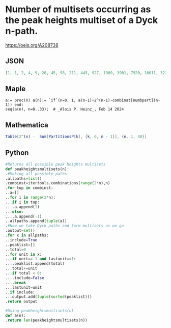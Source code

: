# Number of multisets occurring as the peak heights multiset of a Dyck n\-path\.
https://oeis.org/A208738
## JSON
```JSON
[1, 1, 2, 4, 9, 20, 45, 98, 211, 445, 927, 1909, 3901, 7920, 16011, 32260, 64852, 130157, 260932, 522691, 1046489, 2094438, 4190798, 8384100, 16771453, 33547094, 67099568, 134205996, 268420714, 536852452, 1073718799, 2147455019, 4294931825, 8589890772]
```
## Maple
```Maple
a:= proc(n) a(n):= `if`(n=0, 1, a(n-1)+2^(n-1)-combinat[numbpart](n-1)) end:
seq(a(n), n=0..33);  # _Alois P. Heinz_, Feb 14 2024
```
## Mathematica
```Mathematica
Table[2^(n) -  Sum[PartitionsP[k], {k, 0, n - 1}], {n, 1, 40}]
```
## Python
```Python
#Returns all possible peak heights multisets
def peakheightsmultisets(n):
.#Making all possible paths
.allpaths=list()
.combinst=itertools.combinations(range(2*n),n)
.for tup in combinst:
..a=[]
..for i in range(2*n):
...if i in tup:
....a.append(1)
...else:
....a.append(-1)
..allpaths.append(tuple(a))
.#Now we take Dyck paths and form multisets as we go
.output=set()
.for x in allpaths:
..include=True
..peaklist=[]
..total=0
..for unit in x:
...if unit==-1 and lastunit==1:
....peaklist.append(total)
...total+=unit
...if total < 0:
....include=False
....break
...lastunit=unit
..if include:
...output.add(tuple(sorted(peaklist)))
.return output
```
```Python
#Using peakheightsmultisets(n)
def a(n):
.return len(peakheightsmultisets(n))
```
